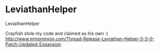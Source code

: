 # LeviathanHelper
LeviathanHelper

Crayfish stole my code and claimed as his own :(
http://www.mmominion.com/Thread-Release-Leviathan-Helper-3-3-0-Patch-Updated-Expansion
